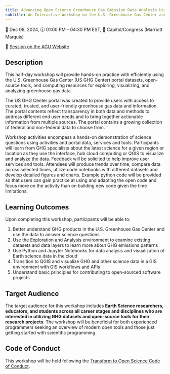 ```yaml
---
title: Advancing Open Science Greenhouse Gas Emission Data Analysis Using the U.S. Greenhouse Gas Center’s Jupyter Hub
subtitle: An Interactive Workshop on the U.S. Greenhouse Gas Center and VEDA Tools for use in Earth Science Research
---
```

📅 Dec 08, 2024, 🕣 01:00 PM - 04:30 PM EST, 📍 Capitol/Congress (Marriott Marquis)

🔗 [Session on the AGU Website](https://agu.confex.com/agu/agu24/meetingapp.cgi/Session/229081)

## Description

This half-day workshop will provide hands-on practice with efficiently using the U.S. Greenhouse Gas Center (US GHG Center) portal datasets, open-source tools, and computing resources for exploring, visualizing, and analyzing greenhouse gas data.  

The US GHG Center portal was created to provide users with access to curated, trusted, and user-friendly greenhouse gas data and information. The portal contents reflect transparency in both data and methods to address different end user needs and to bring together actionable information from multiple sources. The portal contains a growing collection of federal and non-federal data to choose from.

Workshop activities encompass a hands-on demonstration of science questions using activities and portal data, services and tools. Participants will learn from GHG specialists about the latest science for a given region or location as they use the interface, hub cloud computing or QGIS to visualize and analyze the data. Feedback will be solicited to help improve user services and tools. Attendees will produce trends over time, compare data across selected times, utilize code notebooks with different datasets and develop detailed figures and charts. Example python code will be provided so that users can gain practice at using and adapting the open code and focus more on the activity than on building new code given the time limitations.

## Learning Outcomes

Upon completing this workshop, participants will be able to:

1. Better understand GHG products in the U.S. Greenhouse Gas Center and use the data to answer science questions
2. Use the Exploration and Analysis environment to examine existing datasets and data layers to learn more about GHG emissions patterns
3. Use Python and Jupyter Notebooks for data analysis and visualization of Earth science data in the cloud
4. Transition to QGIS and visualize GHG and other science data in a GIS environment with GIS workflows and APIs
5. Understand basic principles for contributing to open-sourced software projects


## Target Audience

The target audience for this workshop includes **Earth Science researchers, educators, and students across all career stages and disciplines who are interested in utilizing GHG datasets and open-source tools for their research projects**. The workshop will be beneficial for both experienced programmers seeking an overview of modern open tools and those just getting started with scientific programming.

## Code of Conduct

This workshop will be held following the [Transform to Open Science Code of Conduct](https://github.com/nasa/Transform-to-Open-Science/blob/main/CODE_OF_CONDUCT.md).
